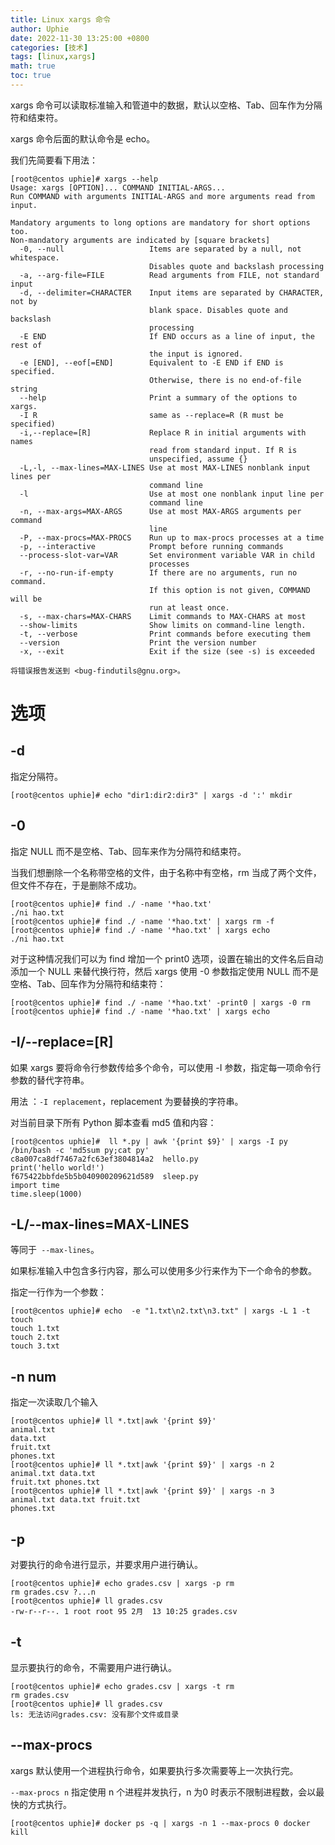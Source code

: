 ```yaml
---
title: Linux xargs 命令
author: Uphie
date: 2022-11-30 13:25:00 +0800
categories: [技术]
tags: [linux,xargs]
math: true
toc: true
---
```


xargs 命令可以读取标准输入和管道中的数据，默认以空格、Tab、回车作为分隔符和结束符。

xargs 命令后面的默认命令是 echo。

我们先简要看下用法：
```console
[root@centos uphie]# xargs --help
Usage: xargs [OPTION]... COMMAND INITIAL-ARGS...
Run COMMAND with arguments INITIAL-ARGS and more arguments read from input.

Mandatory arguments to long options are mandatory for short options too.
Non-mandatory arguments are indicated by [square brackets]
  -0, --null                   Items are separated by a null, not whitespace.
                               Disables quote and backslash processing
  -a, --arg-file=FILE          Read arguments from FILE, not standard input
  -d, --delimiter=CHARACTER    Input items are separated by CHARACTER, not by
                               blank space. Disables quote and backslash
                               processing
  -E END                       If END occurs as a line of input, the rest of
                               the input is ignored.
  -e [END], --eof[=END]        Equivalent to -E END if END is specified.
                               Otherwise, there is no end-of-file string
  --help                       Print a summary of the options to xargs.
  -I R                         same as --replace=R (R must be specified)
  -i,--replace=[R]             Replace R in initial arguments with names
                               read from standard input. If R is
                               unspecified, assume {}
  -L,-l, --max-lines=MAX-LINES Use at most MAX-LINES nonblank input lines per
                               command line
  -l                           Use at most one nonblank input line per
                               command line
  -n, --max-args=MAX-ARGS      Use at most MAX-ARGS arguments per command
                               line
  -P, --max-procs=MAX-PROCS    Run up to max-procs processes at a time
  -p, --interactive            Prompt before running commands
  --process-slot-var=VAR       Set environment variable VAR in child
                               processes
  -r, --no-run-if-empty        If there are no arguments, run no command.
                               If this option is not given, COMMAND will be
                               run at least once.
  -s, --max-chars=MAX-CHARS    Limit commands to MAX-CHARS at most
  --show-limits                Show limits on command-line length.
  -t, --verbose                Print commands before executing them
  --version                    Print the version number
  -x, --exit                   Exit if the size (see -s) is exceeded

将错误报告发送到 <bug-findutils@gnu.org>。
```

# 选项

## -d

指定分隔符。

```console
[root@centos uphie]# echo "dir1:dir2:dir3" | xargs -d ':' mkdir
```

## -0

指定 NULL 而不是空格、Tab、回车来作为分隔符和结束符。

当我们想删除一个名称带空格的文件，由于名称中有空格，rm 当成了两个文件，但文件不存在，于是删除不成功。
```console
[root@centos uphie]# find ./ -name '*hao.txt'
./ni hao.txt
[root@centos uphie]# find ./ -name '*hao.txt' | xargs rm -f
[root@centos uphie]# find ./ -name '*hao.txt' | xargs echo
./ni hao.txt
```

对于这种情况我们可以为 find 增加一个 print0 选项，设置在输出的文件名后自动添加一个 NULL 来替代换行符，然后 xargs 使用 -0 参数指定使用 NULL 而不是空格、Tab、回车作为分隔符和结束符：
```console
[root@centos uphie]# find ./ -name '*hao.txt' -print0 | xargs -0 rm
[root@centos uphie]# find ./ -name '*hao.txt' | xargs echo

```

## -I/--replace=[R]

如果 xargs 要将命令行参数传给多个命令，可以使用 -I 参数，指定每一项命令行参数的替代字符串。

用法 ：`-I replacement`，replacement 为要替换的字符串。

对当前目录下所有 Python 脚本查看 md5 值和内容：
```console
[root@centos uphie]#  ll *.py | awk '{print $9}' | xargs -I py /bin/bash -c 'md5sum py;cat py'
c8a007ca8df7467a2fc63ef3804814a2  hello.py
print('hello world!')
f675422bbfde5b5b040900209621d589  sleep.py
import time
time.sleep(1000)
```

## -L/--max-lines=MAX-LINES

等同于` --max-lines`。

如果标准输入中包含多行内容，那么可以使用多少行来作为下一个命令的参数。

指定一行作为一个参数：
```console
[root@centos uphie]# echo  -e "1.txt\n2.txt\n3.txt" | xargs -L 1 -t touch
touch 1.txt
touch 2.txt
touch 3.txt
```

## -n num

指定一次读取几个输入

```
[root@centos uphie]# ll *.txt|awk '{print $9}'
animal.txt
data.txt
fruit.txt
phones.txt
[root@centos uphie]# ll *.txt|awk '{print $9}' | xargs -n 2
animal.txt data.txt
fruit.txt phones.txt
[root@centos uphie]# ll *.txt|awk '{print $9}' | xargs -n 3
animal.txt data.txt fruit.txt
phones.txt
```

## -p

对要执行的命令进行显示，并要求用户进行确认。

```console
[root@centos uphie]# echo grades.csv | xargs -p rm
rm grades.csv ?...n
[root@centos uphie]# ll grades.csv
-rw-r--r--. 1 root root 95 2月  13 10:25 grades.csv
```

## -t

显示要执行的命令，不需要用户进行确认。

```console
[root@centos uphie]# echo grades.csv | xargs -t rm
rm grades.csv
[root@centos uphie]# ll grades.csv
ls: 无法访问grades.csv: 没有那个文件或目录
```

## --max-procs

xargs 默认使用一个进程执行命令，如果要执行多次需要等上一次执行完。

`--max-procs n` 指定使用 n 个进程并发执行，n 为0 时表示不限制进程数，会以最快的方式执行。

```console
[root@centos uphie]# docker ps -q | xargs -n 1 --max-procs 0 docker kill
```